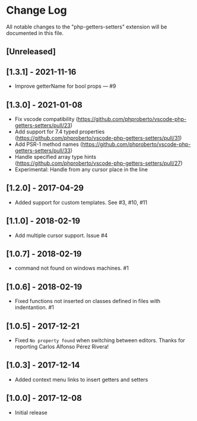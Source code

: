 # Change Log
All notable changes to the "php-getters-setters" extension will be documented in this file.

## [Unreleased]

## [1.3.1] - 2021-11-16
- Improve getterName for bool props — #9

## [1.3.0] - 2021-01-08
- Fix vscode compatibility (https://github.com/phproberto/vscode-php-getters-setters/pull/23)
- Add support for 7.4 typed properties (https://github.com/phproberto/vscode-php-getters-setters/pull/31)
- Add PSR-1 method names (https://github.com/phproberto/vscode-php-getters-setters/pull/33)
- Handle specified array type hints (https://github.com/phproberto/vscode-php-getters-setters/pull/27)
- Experimental: Handle from any cursor place in the line

## [1.2.0] - 2017-04-29
- Added support for custom templates. See #3, #10, #11

## [1.1.0] - 2018-02-19
- Add multiple cursor support. Issue #4

## [1.0.7] - 2018-02-19
- command not found on windows machines. #1

## [1.0.6] - 2018-02-19
- Fixed functions not inserted on classes defined in files with indentantion. #1

## [1.0.5] - 2017-12-21
- Fixed `No property found` when switching between editors. Thanks for reporting Carlos Alfonso Pérez Rivera!

## [1.0.3] - 2017-12-14
- Added context menu links to insert getters and setters

## [1.0.0] - 2017-12-08
- Initial release
